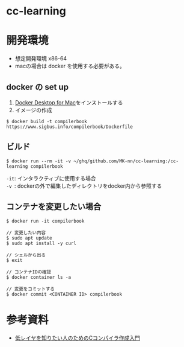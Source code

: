 # cc-learning

# 開発環境
- 想定開発環境 x86-64
- macの場合は docker を使用する必要がある。

## docker の set up
1. [Docker Desktop for Mac](https://docs.docker.com/desktop/install/mac-install/)をインストールする
2. イメージの作成
```
$ docker build -t compilerbook https://www.sigbus.info/compilerbook/Dockerfile
```

## ビルド
```
$ docker run --rm -it -v ~/ghq/github.com/MK-nn/cc-learning:/cc-learning compilerbook
```
`-it`: インタラクティブに使用する場合 <br/>
`-v `: dockerの外で編集したディレクトリをdocker内から参照する

## コンテナを変更したい場合
```
$ docker run -it compilerbook

// 変更したい内容
$ sudo apt update
$ sudo apt install -y curl

// シェルから出る
$ exit

// コンテナIDの確認
$ docker container ls -a

// 変更をコミットする
$ docker commit <CONTAINER ID> compilerbook
```

# 参考資料
- [低レイヤを知りたい人のためのCコンパイラ作成入門](低レイヤを知りたい人のためのCコンパイラ作成入門)
